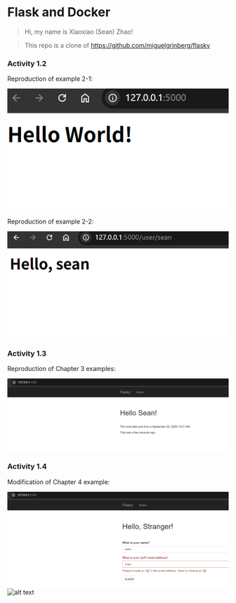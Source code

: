 # Flask and Docker
> Hi, my name is Xiaoxiao (Sean) Zhao!

> This repo is a clone of https://github.com/miguelgrinberg/flasky

### Activity 1.2
Reproduction of example 2-1:

![alt text](img/image.png)

Reproduction of example 2-2:

![alt text](img/image2.png)

### Activity 1.3
Reproduction of Chapter 3 examples:

![alt text](img/image3.png)

### Activity 1.4
Modification of Chapter 4 example:

![alt text](img/image4.png)
![alt text](image.png)
